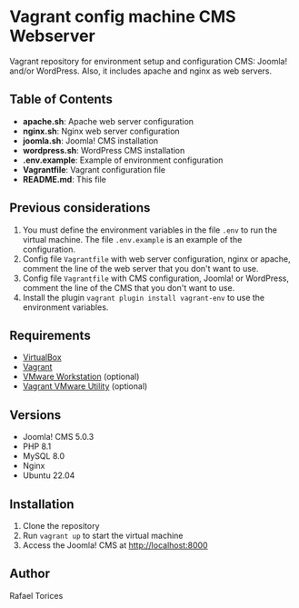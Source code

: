 # Vagrant config machine CMS Webserver

Vagrant repository for environment setup and configuration CMS: Joomla! and/or WordPress. Also, it includes apache and nginx as web servers.

## Table of Contents

- **apache.sh**: Apache web server configuration
- **nginx.sh**: Nginx web server configuration
- **joomla.sh**: Joomla! CMS installation
- **wordpress.sh**: WordPress CMS installation
- **.env.example**: Example of environment configuration
- **Vagrantfile**: Vagrant configuration file
- **README.md**: This file

## Previous considerations

1. You must define the environment variables in the file ```.env``` to run the virtual machine. The file ```.env.example``` is an example of the configuration.
2. Config file ```Vagrantfile``` with web server configuration, nginx or apache, comment the line of the web server that you don't want to use.
3. Config file ```Vagrantfile``` with CMS configuration, Joomla! or WordPress, comment the line of the CMS that you don't want to use.
4. Install the plugin ```vagrant plugin install vagrant-env``` to use the environment variables.

## Requirements

- [VirtualBox](https://www.virtualbox.org/)
- [Vagrant](https://www.vagrantup.com/)
- [VMware Workstation](https://www.vmware.com/products/workstation-player.html) (optional)
- [Vagrant VMware Utility](https://www.vagrantup.com/vmware/downloads.html) (optional)

## Versions

- Joomla! CMS 5.0.3
- PHP 8.1
- MySQL 8.0
- Nginx
- Ubuntu 22.04

## Installation

1. Clone the repository
2. Run `vagrant up` to start the virtual machine
3. Access the Joomla! CMS at [http://localhost:8000](http://localhost:8000)

## Author

Rafael Torices
